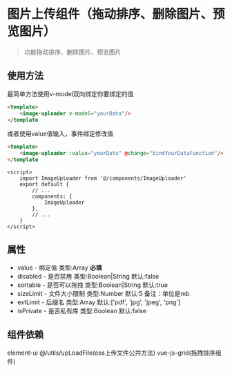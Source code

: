 # 图片上传组件（拖动排序、删除图片、预览图片）

> 功能拖动排序、删除图片、预览图片

## 使用方法
最简单方法使用v-model双向绑定你要绑定的值
```html
<template>
    <image-uploader v-model="yourData"/>
</template   
```
或者使用value值输入，事件绑定修改值
```html
<template>
    <image-uploader :value="yourData" @change="bindYourDataFunction"/>
</template   
```
```es6
<script>
    import ImageUploader from '@/components/ImageUploader'
    export default {
        // ...
        components: {
            ImageUploader
        },
        // ...
    }
</script> 
```

## 属性
*   value - 绑定值 类型:Array **必填** 
*   disabled - 是否禁用 类型:Boolean|String 默认:false
*   sortable - 是否可以拖拽 类型:Boolean|String 默认:true
*   sizeLimit - 文件大小限制 类型:Number 默认:5 备注：单位是mb
*   extLimit - 后缀名 类型:Array 默认:['pdf', 'jpg', 'jpeg', 'png']
*   isPrivate - 是否私有库 类型:Boolean 默认:false

## 组件依赖
element-ui
@/utils/upLoadFile(oss上传文件公共方法)
vue-js-grid(拖拽排序组件)